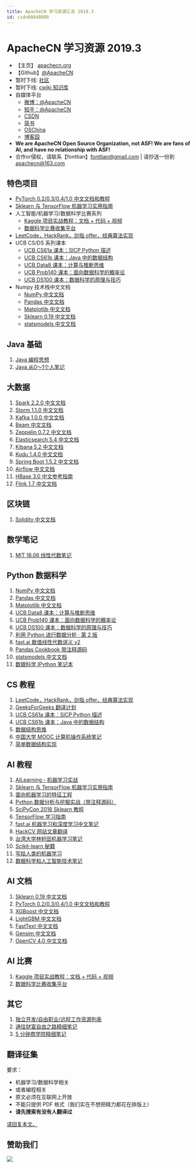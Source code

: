 ```yaml
---
title: ApacheCN 学习资源汇总 2019.3
id: csdn88048808
---
```


# ApacheCN 学习资源 2019.3

*   【主页】 [apachecn.org](http://www.apachecn.org)
*   【Github】[@ApacheCN](https://github.com/apachecn)
*   暂时下线: [社区](community.apachecn.org)
*   暂时下线: [cwiki 知识库](http://cwiki.apachecn.org)
*   自媒体平台
    *   [微博：@ApacheCN](https://weibo.com/u/6326715527)
    *   [知乎：@ApacheCN](https://www.zhihu.com/people/apachecn)
    *   [CSDN](https://blog.csdn.net/wizardforcel/article/category/8437073)
    *   [简书](https://www.jianshu.com/c/4ee721d0c474)
    *   [OSChina](https://my.oschina.net/repine/)
    *   [博客园](https://www.cnblogs.com/wizardforcel/category/1352397.html)
*   **We are ApacheCN Open Source Organization, not ASF! We are fans of AI, and have no relationship with ASF!**
*   合作or侵权，请联系【fonttian】fonttian@gmail.com | 请抄送一份到 apachecn@163.com

## 特色项目

*   [PyTorch 0.2/0.3/0.4/1.0 中文文档和教程](https://github.com/apachecn/pytorch-doc-zh)
*   [Sklearn 与 TensorFlow 机器学习实用指南](https://github.com/apachecn/hands-on-ml-zh)
*   人工智能/机器学习/数据科学比赛系列
    *   [Kaggle 项目实战教程：文档 + 代码 + 视频](https://github.com/apachecn/kaggle)
    *   [数据科学比赛收集平台](https://github.com/iphysresearch/DataSciComp)
*   [LeetCode，HackRank，剑指 offer，经典算法实现](https://github.com/apachecn/LeetCode)
*   UCB CS/DS 系列课本
    *   [UCB CS61a 课本：SICP Python 描述](https://github.com/apachecn/sicp-py-zh)
    *   [UCB CS61b 课本：Java 中的数据结构](https://github.com/apachecn/cs61b-textbook-zh)
    *   [UCB Data8 课本：计算与推断思维](https://github.com/apachecn/data8-textbook-zh)
    *   [UCB Prob140 课本：面向数据科学的概率论](https://github.com/apachecn/prob140-textbook-zh)
    *   [UCB DS100 课本：数据科学的原理与技巧](https://github.com/apachecn/ds100-textbook-zh)
*   Numpy 技术栈中文文档
    *   [NumPy 中文文档](https://github.com/apachecn/numpy-ref-zh)
    *   [Pandas 中文文档](https://github.com/apachecn/pandas-doc-zh)
    *   [Matplotlib 中文文档](https://github.com/apachecn/matplotlib-user-guide-zh)
    *   [Sklearn 0.19 中文文档](https://github.com/apachecn/scikit-learn-doc-zh)
    *   [statsmodels 中文文档](https://github.com/apachecn/statsmodels_doc_zh)

## Java 基础

1.  [Java 编程思想](https://github.com/apachecn/thinking-in-java-zh)
2.  [Java 从0～1个人笔记](https://javaee.strivebo.com)

## 大数据

1.  [Spark 2.2.0 中文文档](https://github.com/apachecn/spark-doc-zh)
2.  [Storm 1.1.0 中文文档](https://github.com/apachecn/storm-doc-zh)
3.  [Kafka 1.0.0 中文文档](https://github.com/apachecn/kafka-doc-zh)
4.  [Beam 中文文档](https://github.com/apachecn/beam-site-zh)
5.  [Zeppelin 0.7.2 中文文档](https://github.com/apachecn/zeppelin-doc-zh)
6.  [Elasticsearch 5.4 中文文档](https://github.com/apachecn/elasticsearch-doc-zh)
7.  [Kibana 5.2 中文文档](https://github.com/apachecn/kibana-doc-zh)
8.  [Kudu 1.4.0 中文文档](https://github.com/apachecn/kudu-doc-zh)
9.  [Spring Boot 1.5.2 中文文档](https://github.com/apachecn/spring-boot-doc-zh)
10.  [Airflow 中文文档](https://github.com/apachecn/airflow-doc-zh)
11.  [HBase 3.0 中文参考指南](https://github.com/apachecn/hbase-doc-zh)
12.  [Flink 1.7 中文文档](https://github.com/apachecn/flink-doc-zh)

## 区块链

1.  [Solidity 中文文档](https://github.com/apachecn/solidity-doc-zh)

## 数学笔记

1.  [MIT 18.06 线性代数笔记](https://github.com/apachecn/math)

## Python 数据科学

1.  [NumPy 中文文档](https://github.com/apachecn/numpy-ref-zh)
2.  [Pandas 中文文档](https://github.com/apachecn/pandas-doc-zh)
3.  [Matplotlib 中文文档](https://github.com/apachecn/matplotlib-user-guide-zh)
4.  [UCB Data8 课本：计算与推断思维](https://github.com/apachecn/data8-textbook-zh)
5.  [UCB Prob140 课本：面向数据科学的概率论](https://github.com/apachecn/prob140-textbook-zh)
6.  [UCB DS100 课本：数据科学的原理与技巧](https://github.com/apachecn/ds100-textbook-zh)
7.  [利用 Python 进行数据分析 · 第 2 版](https://github.com/apachecn/pyda-2e-zh)
8.  [fast.ai 数值线性代数讲义 v2](https://github.com/apachecn/fastai-num-linalg-v2-zh)
9.  [Pandas Cookbook 带注释源码](https://github.com/apachecn/pandas-cookbook-code-notes)
10.  [statsmodels 中文文档](https://github.com/apachecn/statsmodels_doc_zh)
11.  [数据科学 IPython 笔记本](https://github.com/apachecn/ds-ipynb-zh)

## CS 教程

1.  [LeetCode，HackRank，剑指 offer，经典算法实现](https://github.com/apachecn/LeetCode)
2.  [GeeksForGeeks 翻译计划](https://github.com/apachecn/geeksforgeeks-zh)
3.  [UCB CS61a 课本：SICP Python 描述](https://github.com/apachecn/sicp-py-zh)
4.  [UCB CS61b 课本：Java 中的数据结构](https://github.com/apachecn/cs61b-textbook-zh)
5.  [数据结构思维](https://github.com/apachecn/think-dast-zh)
6.  [中国大学 MOOC 计算机操作系统笔记](https://github.com/apachecn/Computer-operating-system-notes)
7.  [简单数据结构实现](https://github.com/apachecn/DataStructure)

## AI 教程

1.  [AILearning - 机器学习实战](https://github.com/apachecn/AiLearning)
2.  [Sklearn 与 TensorFlow 机器学习实用指南](https://github.com/apachecn/hands-on-ml-zh)
3.  [面向机器学习的特征工程](https://github.com/apachecn/feature-engineering-for-ml-zh)
4.  [Python 数据分析与挖掘实战（带注释源码）](https://github.com/apachecn/python_data_analysis_and_mining_action)
5.  [SciPyCon 2018 Sklearn 教程](https://github.com/apachecn/scipycon-2018-sklearn-tut-zh)
6.  [TensorFlow 学习指南](https://github.com/apachecn/learning-tf-zh)
7.  [fast.ai 机器学习和深度学习中文笔记](https://github.com/apachecn/fastai-ml-dl-notes-zh)
8.  [HackCV 网站文章翻译](https://github.com/apachecn/HackCV-Translate)
9.  [台湾大学林轩田机器学习笔记](https://github.com/apachecn/ntu-hsuantienlin-ml)
10.  [Scikit-learn 秘籍](https://github.com/apachecn/sklearn-cookbook-zh)
11.  [写给人类的机器学习](https://github.com/apachecn/ml-for-humans-zh)
12.  [数据科学和人工智能技术笔记](https://github.com/apachecn/ds-ai-tech-notes)

## AI 文档

1.  [Sklearn 0.19 中文文档](https://github.com/apachecn/scikit-learn-doc-zh)
2.  [PyTorch 0.2/0.3/0.4/1.0 中文文档和教程](https://github.com/apachecn/pytorch-doc-zh)
3.  [XGBoost 中文文档](https://github.com/apachecn/xgboost-doc-zh)
4.  [LightGBM 中文文档](https://github.com/apachecn/lightgbm-doc-zh)
5.  [FastText 中文文档](https://github.com/apachecn/fasttext-doc-zh)
6.  [Gensim 中文文档](https://github.com/apachecn/gensim-doc-zh)
7.  [OpenCV 4.0 中文文档](https://github.com/apachecn/opencv-doc-zh)

## AI 比赛

1.  [Kaggle 项目实战教程：文档 + 代码 + 视频](https://github.com/apachecn/kaggle)
2.  [数据科学比赛收集平台](https://github.com/iphysresearch/DataSciComp)

## 其它

1.  [独立开发/自由职业/远程工作资源列表](https://github.com/apachecn/awesome-indie-zh)
2.  [通往财富自由之路精细笔记](https://github.com/apachecn/the-way-to-wealth-freedom-notes)
3.  [5 分钟商学院精细笔记](https://github.com/apachecn/5min-business-notes)

## 翻译征集

要求：

*   机器学习/数据科学相关
*   或者编程相关
*   原文必须在互联网上开放
*   不能只提供 PDF 格式（我们实在不想把精力都花在排版上）
*   **请先搜索有没有人翻译过**

[请回复本文。](https://www.apachecn.org/translate/)

## 赞助我们

![](../img/4cc3c2564c6c58821bb80bf9e0d758be.png)